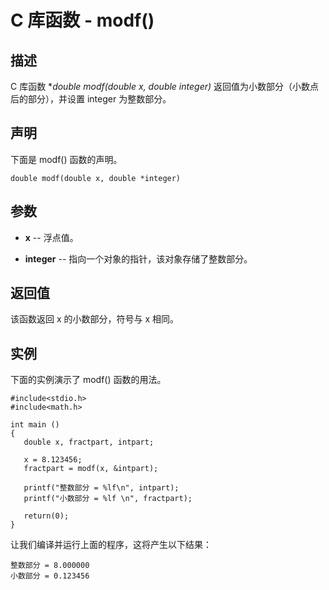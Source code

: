 
# C 库函数 - modf()

  

## 描述

C 库函数 **double modf(double x, double *integer)** 返回值为小数部分（小数点后的部分），并设置 integer 为整数部分。

## 声明

下面是 modf() 函数的声明。

```
double modf(double x, double *integer)

```

## 参数

*   **x** -- 浮点值。

*   **integer** -- 指向一个对象的指针，该对象存储了整数部分。

## 返回值

该函数返回 x 的小数部分，符号与 x 相同。

## 实例

下面的实例演示了 modf() 函数的用法。

```
#include<stdio.h>
#include<math.h>

int main ()
{
   double x, fractpart, intpart;

   x = 8.123456;
   fractpart = modf(x, &intpart);

   printf("整数部分 = %lf\n", intpart);
   printf("小数部分 = %lf \n", fractpart);

   return(0);
}

```

让我们编译并运行上面的程序，这将产生以下结果：

```
整数部分 = 8.000000
小数部分 = 0.123456 

```

  

